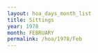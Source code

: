 ```yaml
---
layout: hoa_days_month_list
title: Sittings
year: 1978
month: FEBRUARY
permalink: /hoa/1978/Feb
---
```

